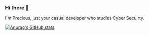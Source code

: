 ### Hi there 👋

I'm Precious, just your casual developer who studies Cyber Secuirty.

[![Anurag's GitHub stats](https://github-readme-stats.vercel.app/api?username=vybs1)](https://github.com/anuraghazra/github-readme-stats)

